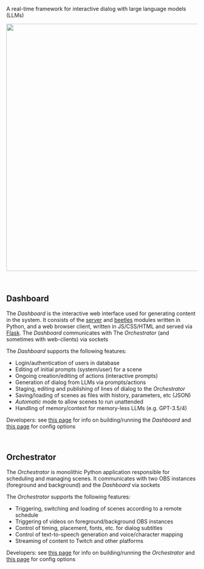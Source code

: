 A real-time framework for interactive dialog with large language models (LLMs)

<img src="https://github.com/dcannizzaro/Beetlemania/assets/737638/3de87f86-48a5-4179-8b98-23f2d2b616fc" width="650">

&nbsp;

## Dashboard

The _Dashboard_ is the interactive web interface used for generating content in the system. It consists of the [server](https://github.com/dcannizzaro/Beetlemania/tree/main/dashboard) and [beetles](https://github.com/dcannizzaro/Beetlemania/tree/main/dashboard/beetles) modules written in Python, and a web browser client, written in JS/CSS/HTML and served via [Flask](https://flask.palletsprojects.com/en/2.3.x/). The _Dashboard_ communicates with The _Orchestrator_ (and sometimes with web-clients) via sockets

The _Dashboard_ supports the following features:
* Login/authentication of users in database
* Editing of initial prompts (system/user) for a scene
* Ongoing creation/editing of actions (interactive prompts)
* Generation of dialog from LLMs via prompts/actions
* Staging, editing and publishing of lines of dialog to the _Orchestrator_
* Saving/loading of scenes as files with history, parameters, etc (JSON)
* _Automatic_ mode to allow scenes to run unattended
* Handling of memory/context for memory-less LLMs (e.g. GPT-3.5/4)

Developers: see [this page](https://github.com/dcannizzaro/Beetlemania/blob/main/dashboard/README.md#the-dashboard) for info on building/running the _Dashboard_ and [this page](https://github.com/dcannizzaro/Beetlemania/blob/main/dashboard/server/config.py) for config options

&nbsp;

## Orchestrator

The _Orchestrator_ is monolithic Python application responsible for scheduling and managing scenes. It communicates with two OBS instances (foreground and background) and the _Dashboard_ via sockets

The _Orchestrator_  supports the following features:
* Triggering, switching and loading of scenes according to a remote schedule
* Triggering of videos on foreground/background OBS instances
* Control of timing, placement, fonts, etc. for dialog subtitles
* Control of text-to-speech generation and voice/character mapping
* Streaming of content to Twitch and other platforms

Developers: see [this page](https://github.com/dcannizzaro/Beetlemania/blob/main/orchestrator/README.md#the-orchestrator) for info on building/running the _Orchestrator_ and [this page](https://github.com/dcannizzaro/Beetlemania/blob/main/orchestrator/config.json) for config options
 
&nbsp;


